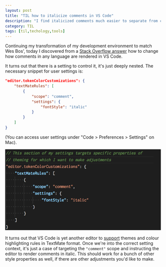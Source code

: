 ```yaml
---
layout: post
title: "TIL how to italicize comments in VS Code"
description: "I find italicized comments much easier to separate from code. I describe here the settings to activate this functionality in VS Code."
category: TIL
tags: [til,techology,tools]
---
```


Continuing my transformation of my development environment to match Wes Bos', today I discovered from a [Stack Overflow answer](https://stackoverflow.com/a/46278282) how to change how comments in any language are rendered in VS Code.

It turns out that there is a setting to control it, it's just deeply nested. The necessary snippet for user settings is:

``` json
"editor.tokenColorCustomizations": {
    "textMateRules": [
        {
            "scope": "comment",
            "settings": {
                "fontStyle": "italic"
            }
        }
    ]
}
```

(You can access user settings under "Code > Preferences > Settings" on Mac).

![Screenshot demo of italic comments](/img/posts/vscode-italic-comments.png)

It turns out that VS Code is yet another editor to [support](https://code.visualstudio.com/docs/extensions/themes-snippets-colorizers) themes and colour highlighting rules in TextMate format. Once we're into the correct setting context, it's just a case of targeting the `"comment"` scope and instructing the editor to render comments in italic. This should work for a bunch of other style properties as well, if there are other adjustments you'd like to make.
